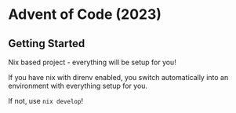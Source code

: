 # Advent of Code (2023)

## Getting Started

Nix based project - everything will be setup for you!

If you have nix with direnv enabled, you switch automatically into an
environment with everything setup for you.

If not, use `nix develop`!
